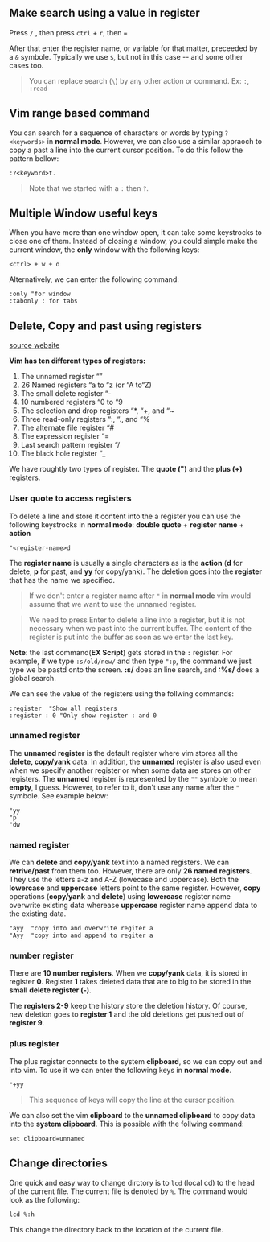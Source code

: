 Make search using a value in register
-------------------------------------
Press `/` , then press `ctrl` + `r`, then  `=`

After that enter the register name, or variable for that matter, preceeded by a `&` symbole. Typically we use `$`, but not in this case -- and some other cases too.

> You can replace search (`\`) by any other action or command. Ex: `:`, `:read`


Vim range based command
-----------------------
You can search for a sequence of characters or words by typing `?<keywords>` in **normal mode**. However, we can also use a similar appraoch to copy a past a line into the current cursor position. To do this follow the pattern bellow:
```vim
:?<keyword>t.
```
> Note that we started with a `:` then `?`.

Multiple Window useful keys
---------------------------
When you have more than one window open, it can take some keystrocks to close one of them.
Instead of closing a window, you could simple make the current window, the **only** window with the following keys:
```vim
<ctrl> + w + o
```
Alternatively, we can enter the following command:
```vim
:only "for window
:tabonly : for tabs
```

Delete, Copy and past using registers
-------------------------------------
[source website](https://www.baeldung.com/linux/vim-registers)

**Vim has ten different types of registers:**

1. The unnamed register “”
2. 26 Named registers “a to “z (or “A to“Z)
3. The small delete register “-
4. 10 numbered registers “0 to “9
5. The selection and drop registers “*, “+, and “~
6. Three read-only registers “:, “., and “%
7. The alternate file register “#
8. The expression register “=
9. Last search pattern register “/
10. The black hole register “_

We have roughtly two types of register. The **quote (")** and the **plus (+)** registers.

### __User quote to access registers__

To delete a line and store it content into the a register you can use the following keystrocks in **normal mode**:
**double quote** + **register name** + **action**
```vim
"<register-name>d
```

The **register name** is usually a single characters as is the **action** (**d** for delete, **p** for past, and **yy** for copy/yank).
The deletion goes into the **register** that has the name we specified.

> If we don't enter a register name after `"` in **normal mode** vim would assume that we want to use the unnamed register.

> We need to press Enter to delete a line into a register, but it is not necessary when we past into the current buffer. The content of the register is put into the buffer as soon as we enter the last key.

**Note**: the last command(**EX Script**) gets stored in the `:` register.
For example, if we type `:s/old/new/` and then type `":p`, the command we just type we be pastd onto the screen. **:s/** does an line search, and **:%s/** does a global search.

We can see the value of the registers using the follwing commands:
```vim
:register  "Show all registers
:register : 0 "Only show register : and 0
```

### __unnamed register__

The **unnamed register** is the default register where vim stores all the **delete, copy/yank** data. In addition, the **unnamed** register is also used even when we specify another register or when some data are stores on other registers.
The **unnamed** register is represented by the `""` symbole to mean **empty**, I guess. However, to refer to it, don't use any name after the `"` symbole.
See example below:
```vim
"yy
"p
"dw
```

### __named register__

We can **delete** and **copy/yank** text into a named registers. We can **retrive/past** from them too. However, there are only **26 named registers**. They use the letters a-z and A-Z (lowecase and uppercase). Both the **lowercase** and **uppercase** letters point to the same register. However, **copy** operations (**copy/yank** and **delete**) using **lowercase** register name overwrite existing data wherease **uppercase** register name append data to the existing data. 
```vim
"ayy  "copy into and overwrite regiter a
"Ayy  "copy into and append to regiter a
```

### __number register__

There are **10 number registers**. When we **copy/yank** data, it is stored in register **0**. Register **1** takes deleted data that are to big to be stored in the **small delete register (-)**.

The **registers 2-9** keep the history store the deletion history. Of course, new deletion goes to **register 1** and the old deletions get pushed out of **register 9**.

    

### __plus register__

The plus register connects to the system **clipboard**, so we can copy out and into vim.
To use it we can enter the following keys in **normal mode**.
```vim
"+yy
```
> This sequence of keys will copy the line at the cursor position. 

We can also set the vim **clipboard** to the **unnamed clipboard** to copy data into the **system clipboard**.
This is possible with the follwing command:
```vm
set clipboard=unnamed
```

Change directories
------------------
One quick and easy way to change dirctory is to `lcd` (local cd) to the head of the current file. The current file is denoted by `%`.
The command would look as the following:
```vim
lcd %:h
```
This change the directory back to the location of the current file.
